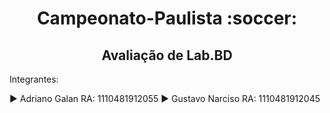 <h1 align="center">Campeonato-Paulista :soccer:</h1>
<h2 align="center"> Avaliação de Lab.BD </h2>

Integrantes:

:arrow_forward: Adriano Galan               RA: 1110481912055
:arrow_forward: Gustavo Narciso             RA: 1110481912045
